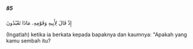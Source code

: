 ##### 85

<span class="ayah">إِذْ قَالَ لِأَبِيهِ وَقَوْمِهِۦ مَاذَا تَعْبُدُونَ</span>

<span class="ayah_translation">(Ingatlah) ketika ia berkata kepada bapaknya dan kaumnya: "Apakah yang kamu sembah itu?</span>
